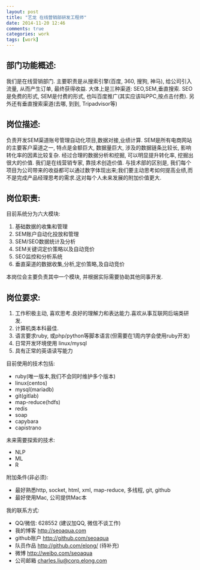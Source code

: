 ```yaml
---
layout: post
title: "艺龙 在线营销部研发工程师"
date: 2014-11-20 12:46
comments: true
categories: work
tags: [work]
---
```



部门功能概述:
--------------
我们是在线营销部门. 主要职责是从搜索引擎(百度, 360, 搜狗, 神马), 给公司引入流量, 从而产生订单, 最终获得收益. 大体上是三种渠道: SEO,SEM,垂直搜索. SEO是免费的形式, SEM是付费的形式, 也叫百度推广(其实应该叫PPC,按点击付费). 另外还有垂直搜索渠道(去哪, 到到, Tripadvisor等)


岗位描述:
--------------

负责开发SEM渠道账号管理自动化项目,数据对接,业绩计算. SEM是所有电商网站的主要客户渠道之一, 特点是金额巨大, 数据量巨大, 涉及的数据链条比较长, 影响转化率的因素比较复杂. 经过合理的数据分析和挖掘, 可以明显提升转化率, 挖掘出很大的价值. 我们是在线营销专家, 靠技术创造价值. 与技术部的区别是, 我们每个项目为公司带来的收益都可以通过数字体现出来;我们要主动思考如何提高业绩,而不是完成产品经理思考的需求.这对每个人未来发展的附加价值更大.

岗位职责:
---------------

目前系统分为六大模块:

1. 基础数据的收集和管理
2. SEM账户自动化投放和管理
3. SEM/SEO数据统计及分析
4. SEM关键词定价策略以及自动竞价
5. SEO监控和分析系统
6. 垂直渠道的数据收集,分析,定价策略,及自动竞价

本岗位会主要负责其中一个模块, 并根据实际需要协助其他同事开发.

岗位要求:
---------------

1. 工作积极主动, 喜欢思考.良好的理解力和表达能力.喜欢从事互联网后端类研发.
2. 计算机类本科最佳.
3. 语言要求ruby, 或php/python等脚本语言(但需要在1周内学会使用ruby开发)
4. 日常开发环境使用 linux/mysql
5. 具有正常的英语读写能力

目前使用的技术包括:

* ruby(唯一版本,我们不会同时维护多个版本)
* linux(centos)
* mysql(mariadb)
* git(gitlab)
* map-reduce(hdfs)
* redis
* soap
* capybara
* capistrano

未来需要探索的技术:

* NLP
* ML
* R

附加条件(非必须):

* 最好熟悉http, socket, html, xml, map-reduce, 多线程, git, github
* 最好使用Mac, 公司提供Mac本

我的联系方式:

* QQ/微信: 628552 (建议加QQ, 微信不谈工作)
* 我的博客 http://seoaqua.com
* github账户 http://github.com/seoaqua
* 队员作品 http://github.com/elong/ (待补充)
* 微博 http://weibo.com/seoaqua
* 公司邮箱 charles.liu@corp.elong.com